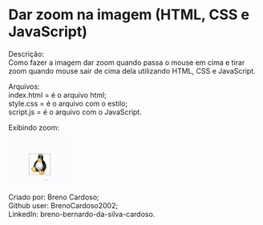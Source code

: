 # Dar zoom na imagem (HTML, CSS e JavaScript)

Descrição:  
Como fazer a imagem dar zoom quando passa o mouse em cima e tirar zoom quando mouse sair de cima dela utilizando HTML, CSS e JavaScript.
 
Arquivos:  
index.html = é o arquivo html;  
style.css = é o arquivo com o estilo;  
script.js = é o arquivo com o JavaScript.  
 
 Exibindo zoom:  
 <a href="https://github.com/BrenoCardoso2002/Zoom_Image/blob/main/Zoom.gif"> 
 <img src="./Zoom.gif" alt="Minha Figura" 
     width="25%" 
     height="25%">
 </a>


Criado por: Breno Cardoso;  
Github user: BrenoCardoso2002;  
LinkedIn: breno-bernardo-da-silva-cardoso. 

